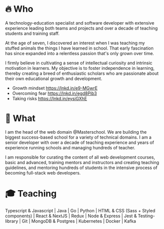 # 🔥 Who

A technology-education specialist and software developer with extensive experience leading both teams and projects and over a decade of teaching students and training staff.

At the age of seven, I discovered an interest when I was teaching my stuffed animals the things I have learned in school. That early fascination has since expanded into a relentless passion that's only grown over time.

I firmly believe in cultivating a sense of intellectual curiosity and intrinsic motivation in learners. My objective is to foster independence in learning, thereby creating a breed of enthusiastic scholars who are passionate about their own educational growth and development.

- Growth mindset https://lnkd.in/e9-MGwrE
- Overcoming fear https://lnkd.in/egd8Pib3
- Taking risks https://lnkd.in/eysiGXhE

# 🔨 What
I am the head of the web domain @Masterschool. We are building the biggest success-based school for a variety of technical domains. I am a senior developer with over a decade of teaching experience and years of experience running schools and managing hundreds of teacher.

I am responsible for curating the content of all web development courses, basic and advanced, training mentors and instructors and creating teaching guidelines, and mentoring hundreds of students in the intensive process of becoming full-stack web developers.

# 🎓 Teaching

Typescript & Javascript | Java | Go | Python | HTML & CSS (Sass + Styled components) | React & NextJS | Redux | Node & Express | Jest & Testing-library | Git | MongoDB & Postgres | Kubernetes | Docker | Kafka
